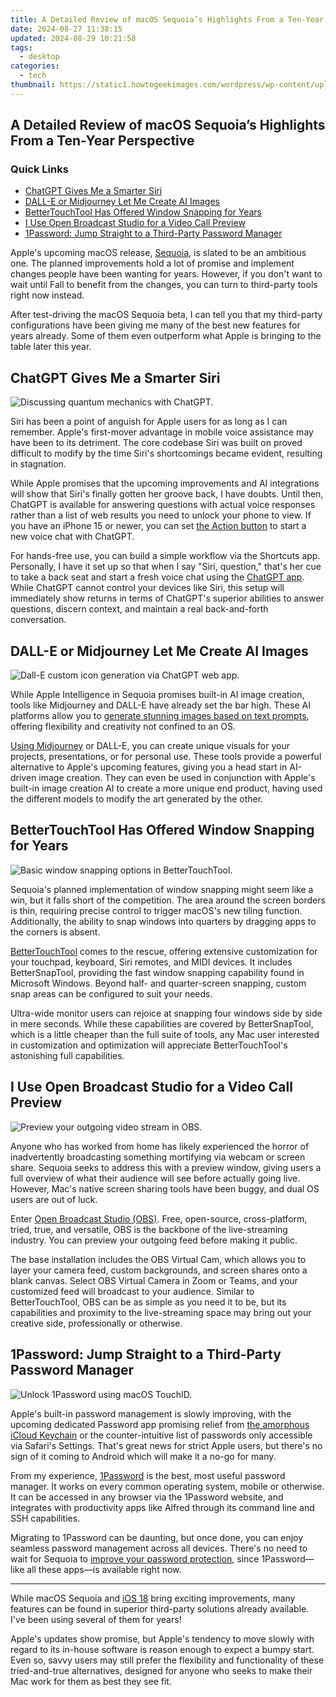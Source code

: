 ```yaml
---
title: A Detailed Review of macOS Sequoia’s Highlights From a Ten-Year Perspective
date: 2024-08-27 11:38:15
updated: 2024-08-29 10:21:58
tags:
  - desktop
categories:
  - tech
thumbnail: https://static1.howtogeekimages.com/wordpress/wp-content/uploads/2024/07/imac-and-a-macbook-next-to-it-with-the-apple-logo-surrounding-them.jpg
---
```


## A Detailed Review of macOS Sequoia’s Highlights From a Ten-Year Perspective

### Quick Links

* [ChatGPT Gives Me a Smarter Siri](https://fox-http.techidaily.com/updated-2024-approved-droning-for-the-young-and-novice-top-picks/)
* [DALL-E or Midjourney Let Me Create AI Images](https://extra-resources.techidaily.com/9-techniques-for-attractive-and-engaging-unboxings-on-instagram/)
* [BetterTouchTool Has Offered Window Snapping for Years](https://facebook-video-files.techidaily.com/new-2024-approved-sculpt-your-story-in-fb-coverspace/)
* [I Use Open Broadcast Studio for a Video Call Preview](https://fox-info.techidaily.com/leading-plot-coders-space/)
* [1Password: Jump Straight to a Third-Party Password Manager](https://fox-glue.techidaily.com/2024-approved-the-novices-map-to-snapseed-photoshop-wonders/)

 Apple's upcoming macOS release, [Sequoia](https://youtube-tips.techidaily.com/approved-youtube-editing-essentials-the-ultimate-guide-post-upload-refinements/), is slated to be an ambitious one. The planned improvements hold a lot of promise and implement changes people have been wanting for years. However, if you don't want to wait until Fall to benefit from the changes, you can turn to third-party tools right now instead.

 After test-driving the macOS Sequoia beta, I can tell you that my third-party configurations have been giving me many of the best new features for years already. Some of them even outperform what Apple is bringing to the table later this year.

##  ChatGPT Gives Me a Smarter Siri

![Discussing quantum mechanics with ChatGPT.](https://static1.howtogeekimages.com/wordpress/wp-content/uploads/2024/07/discussing-quantum-mechanics-with-chatgpt.png) 

 Siri has been a point of anguish for Apple users for as long as I can remember. Apple's first-mover advantage in mobile voice assistance may have been to its detriment. The core codebase Siri was built on proved difficult to modify by the time Siri's shortcomings became evident, resulting in stagnation.

 While Apple promises that the upcoming improvements and AI integrations will show that Siri's finally gotten her groove back, I have doubts. Until then, ChatGPT is available for answering questions with actual voice responses rather than a list of web results you need to unlock your phone to view. If you have an iPhone 15 or newer, you can set [the Action button](https://youtube-lab.techidaily.com/banish-stutter-and-freeze-optimize-your-outriders-gameplay/) to start a new voice chat with ChatGPT.

 For hands-free use, you can build a simple workflow via the Shortcuts app. Personally, I have it set up so that when I say "Siri, question," that's her cue to take a back seat and start a fresh voice chat using the [ChatGPT app](https://openai.com/chatgpt/mac/). While ChatGPT cannot control your devices like Siri, this setup will immediately show returns in terms of ChatGPT's superior abilities to answer questions, discern context, and maintain a real back-and-forth conversation.

##  DALL-E or Midjourney Let Me Create AI Images

![Dall-E custom icon generation via ChatGPT web app.](https://static1.howtogeekimages.com/wordpress/wp-content/uploads/2024/07/dall-e-custom-icon-generation-via-chatgpt-web-app.png) 

 While Apple Intelligence in Sequoia promises built-in AI image creation, tools like Midjourney and DALL-E have already set the bar high. These AI platforms allow you to [generate stunning images based on text prompts](https://win11.techidaily.com/navigate-to-public-ip-using-windows-command-window/), offering flexibility and creativity not confined to an OS.

[Using Midjourney](https://vp-tips.techidaily.com/new-2024-approved-heaviest-lifting-uavs-the-definitive-top-10/) or DALL-E, you can create unique visuals for your projects, presentations, or for personal use. These tools provide a powerful alternative to Apple's upcoming features, giving you a head start in AI-driven image creation. They can even be used in conjunction with Apple's built-in image creation AI to create a more unique end product, having used the different models to modify the art generated by the other.

##  BetterTouchTool Has Offered Window Snapping for Years

![Basic window snapping options in BetterTouchTool.](https://static1.howtogeekimages.com/wordpress/wp-content/uploads/2024/07/basic-window-snapping-options-in-bettertouchtool.png) 

 Sequoia's planned implementation of window snapping might seem like a win, but it falls short of the competition. The area around the screen borders is thin, requiring precise control to trigger macOS's new tiling function. Additionally, the ability to snap windows into quarters by dragging apps to the corners is absent.

[BetterTouchTool](https://folivora.ai/) comes to the rescue, offering extensive customization for your touchpad, keyboard, Siri remotes, and MIDI devices. It includes BetterSnapTool, providing the fast window snapping capability found in Microsoft Windows. Beyond half- and quarter-screen snapping, custom snap areas can be configured to suit your needs.

 Ultra-wide monitor users can rejoice at snapping four windows side by side in mere seconds. While these capabilities are covered by BetterSnapTool, which is a little cheaper than the full suite of tools, any Mac user interested in customization and optimization will appreciate BetterTouchTool's astonishing full capabilities.

##  I Use Open Broadcast Studio for a Video Call Preview

![Preview your outgoing video stream in OBS.](https://static1.howtogeekimages.com/wordpress/wp-content/uploads/2024/07/preview-your-outgoing-video-stream-in-obs.png) 

 Anyone who has worked from home has likely experienced the horror of inadvertently broadcasting something mortifying via webcam or screen share. Sequoia seeks to address this with a preview window, giving users a full overview of what their audience will see before actually going live. However, Mac's native screen sharing tools have been buggy, and dual OS users are out of luck.

 Enter [Open Broadcast Studio (OBS)](https://obsproject.com/). Free, open-source, cross-platform, tried, true, and versatile, OBS is the backbone of the live-streaming industry. You can preview your outgoing feed before making it public.

 The base installation includes the OBS Virtual Cam, which allows you to layer your camera feed, custom backgrounds, and screen shares onto a blank canvas. Select OBS Virtual Camera in Zoom or Teams, and your customized feed will broadcast to your audience. Similar to BetterTouchTool, OBS can be as simple as you need it to be, but its capabilities and proximity to the live-streaming space may bring out your creative side, professionally or otherwise.

##  1Password: Jump Straight to a Third-Party Password Manager

![Unlock 1Password using macOS TouchID.](https://static1.howtogeekimages.com/wordpress/wp-content/uploads/2024/07/unlock-1password-using-macos-touchid.png) 

 Apple's built-in password management is slowly improving, with the upcoming dedicated Password app promising relief from [the amorphous iCloud Keychain](https://fox-direct.techidaily.com/analyzing-pewdiepies-financial-growth-and-revenue/) or the counter-intuitive list of passwords only accessible via Safari's Settings. That's great news for strict Apple users, but there's no sign of it coming to Android which will make it a no-go for many.

 From my experience, [1Password](https://www.anrdoezrs.net/links/3607085/type/dlg/sid/UUhtgUeUpU2003896/https://1password.com/downloads/mac/) is the best, most useful password manager. It works on every common operating system, mobile or otherwise. It can be accessed in any browser via the 1Password website, and integrates with productivity apps like Alfred through its command line and SSH capabilities.

 Migrating to 1Password can be daunting, but once done, you can enjoy seamless password management across all devices. There's no need to wait for Sequoia to [improve your password protection](https://easy-unlock-android.techidaily.com/unlock-your-realme-gt-5-pro-phone-with-ease-the-3-best-lock-screen-removal-tools-by-drfone-android/), since 1Password—like all these apps—is available right now.

---

 While macOS Sequoia and [iOS 18](https://snapchat-videos.techidaily.com/new-convenient-tutorial-snapchat-installation-macos-style/) bring exciting improvements, many features can be found in superior third-party solutions already available. I've been using several of them for years!

 Apple's updates show promise, but Apple's tendency to move slowly with regard to its in-house software is reason enough to expect a bumpy start. Even so, savvy users may still prefer the flexibility and functionality of these tried-and-true alternatives, designed for anyone who seeks to make their Mac work for them as best they see fit.

<ins class="adsbygoogle"
     style="display:block"
     data-ad-format="autorelaxed"
     data-ad-client="ca-pub-7571918770474297"
     data-ad-slot="1223367746"></ins>



<ins class="adsbygoogle"
     style="display:block"
     data-ad-client="ca-pub-7571918770474297"
     data-ad-slot="8358498916"
     data-ad-format="auto"
     data-full-width-responsive="true"></ins>
